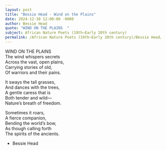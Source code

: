 ```yaml
---
layout: post
title: "Bessie Head - Wind on the Plains"
date: 2024-12-30 12:00:00 -0000
author: Bessie Head
quote: "WIND ON THE PLAINS  "
subject: African Nature Poets (19th–Early 20th century)
permalink: /African Nature Poets (19th–Early 20th century)/Bessie Head/Bessie Head - Wind on the Plains
---
```


WIND ON THE PLAINS  
The wind whispers secrets  
Across the vast, open plains,  
Carrying stories of old,  
Of warriors and their pains.  

It sways the tall grasses,  
And dances with the trees,  
A gentle caress that is  
Both tender and wild—  
Nature’s breath of freedom.  

Sometimes it roars,  
A fierce companion,  
Bending the world’s bow,  
As though calling forth  
The spirits of the ancients.  


- Bessie Head
